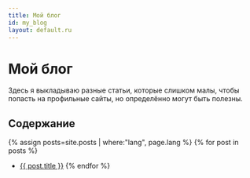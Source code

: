```yaml
---
title: Мой блог
id: my_blog
layout: default.ru
---
```


Мой блог
========

Здесь я выкладываю разные статьи, которые слишком малы, чтобы попасть на профильные сайты, но определённо могут быть полезны.

Содержание
----------

{% assign posts=site.posts | where:"lang", page.lang %}
{% for post in posts %}
 * [{{ post.title }}]({{post.url}})
{% endfor %}
